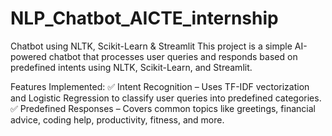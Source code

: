 # NLP_Chatbot_AICTE_internship
Chatbot using NLTK, Scikit-Learn & Streamlit
This project is a simple AI-powered chatbot that processes user queries and responds based on predefined intents using NLTK, Scikit-Learn, and Streamlit.

Features Implemented:
✅ Intent Recognition – Uses TF-IDF vectorization and Logistic Regression to classify user queries into predefined categories.
✅ Predefined Responses – Covers common topics like greetings, financial advice, coding help, productivity, fitness, and more.
